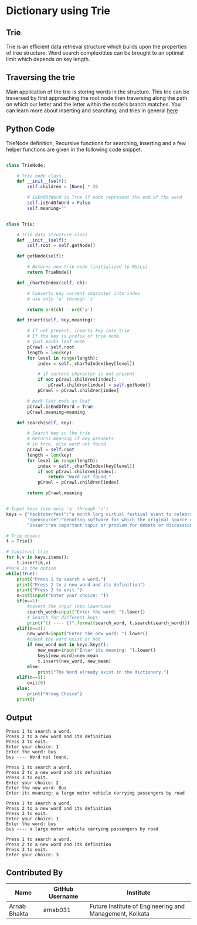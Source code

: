 # Dictionary using Trie

## Trie
Trie is an efficient data retrieval structure which builds upon the properties of tree structure. Word search complexitites
can be brought to an optimal limit which depends on key length.

## Traversing the trie
Main application of the trie is storing words in the structure. This trie can be traversed by first approaching the root node then traversing along the path on which our 
letter and the letter within the node's branch matches. You can learn more about inserting and searching, and tries in general [here](https://www.geeksforgeeks.org/trie-insert-and-search/)

## Python Code
TrieNode definition, Recursive functions for searching, inserting and a few helper functions are given in the following code snippet.
```python

class TrieNode:

    # Trie node class
    def __init__(self):
        self.children = [None] * 26

        # isEndOfWord is True if node represent the end of the word
        self.isEndOfWord = False
        self.meaning=""


class Trie:

    # Trie data structure class
    def __init__(self):
        self.root = self.getNode()

    def getNode(self):

        # Returns new trie node (initialized to NULLs)
        return TrieNode()

    def _charToIndex(self, ch):

        # Converts key current character into index
        # use only 'a' through 'z'

        return ord(ch) - ord('a')

    def insert(self, key,meaning):

        # If not present, inserts key into trie
        # If the key is prefix of trie node,
        # just marks leaf node
        pCrawl = self.root
        length = len(key)
        for level in range(length):
            index = self._charToIndex(key[level])

            # if current character is not present
            if not pCrawl.children[index]:
                pCrawl.children[index] = self.getNode()
            pCrawl = pCrawl.children[index]

        # mark last node as leaf
        pCrawl.isEndOfWord = True
        pCrawl.meaning=meaning

    def search(self, key):

        # Search key in the trie
        # Returns meaning if key presents
        # in trie, else word not found
        pCrawl = self.root
        length = len(key)
        for level in range(length):
            index = self._charToIndex(key[level])
            if not pCrawl.children[index]:
                return "Word not found."
            pCrawl = pCrawl.children[index]

        return pCrawl.meaning


# Input keys (use only 'a' through 'z')
keys = {"hacktoberfest":"a month long virtual festival event to celebrate open source contributions", "git":"a distributed version-control system for tracking changes in source code during software development",
        "opensource":"denoting software for which the original source code is made freely available and may be redistributed and modified",
        "issue":"an important topic or problem for debate or discussion","contribution":"a gift or payment to a common fund or collection"}

# Trie object
t = Trie()

# Construct trie
for k,v in keys.items():
    t.insert(k,v)
#Here is the option
while(True):
    print("Press 1 to search a word.")
    print("Press 2 to a new word and its definition")
    print("Press 3 to exit.")
    n=int(input("Enter your choice: "))
    if(n==1):
        #covert the input into lowercase
        search_word=input("Enter the word: ").lower()
        # Search for different keys
        print("{} ---- {}".format(search_word, t.search(search_word)))
    elif(n==2):
        new_word=input("Enter the new word: ").lower()
        #check the word exist or not
        if new_word not in keys.keys():
            new_mean=input("Enter its meaning: ").lower()
            keys[new_word]=new_mean
            t.insert(new_word, new_mean)
        else:
            print("The Word already exist in the dictionary.")
    elif(n==3):
        exit(0)
    else:
        print("Wrong Choice")
    print()

```
## Output

```
Press 1 to search a word.
Press 2 to a new word and its definition
Press 3 to exit.
Enter your choice: 1
Enter the word: bus
bus ---- Word not found.

Press 1 to search a word.
Press 2 to a new word and its definition
Press 3 to exit.
Enter your choice: 2
Enter the new word: Bus
Enter its meaning: a large motor vehicle carrying passengers by road

Press 1 to search a word.
Press 2 to a new word and its definition
Press 3 to exit.
Enter your choice: 1
Enter the word: bus
bus ---- a large motor vehicle carrying passengers by road

Press 1 to search a word.
Press 2 to a new word and its definition
Press 3 to exit.
Enter your choice: 3
```

## Contributed By

| Name | GitHub Username | Institute |
| --- | --- | --- |
| Arnab Bhakta | arnab031 | Future Institute of Engineering and Management, Kolkata |